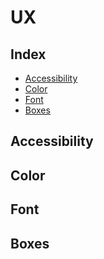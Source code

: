 <!-- omit in toc -->
# UX

<!-- omit in toc -->
## Index

- [Accessibility](#accessibility)
- [Color](#color)
- [Font](#font)
- [Boxes](#boxes)

## Accessibility

## Color

## Font

## Boxes
